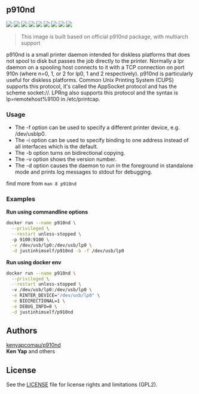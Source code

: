 ## p910nd

![](https://img.shields.io/badge/ARCH-x86-9cf) 
![](https://img.shields.io/badge/ARCH-x86_64-red) 
![](https://img.shields.io/badge/ARCH-ARM_64-ff69b4) 
![](https://img.shields.io/badge/ARCH-ARM_v7-yellow) 
![](https://img.shields.io/badge/ARCH-ARM_v6-green) 
![](https://img.shields.io/badge/ARCH-ARM_v5-yellowgreen)
![](https://img.shields.io/badge/ARCH-PowerPC_64_le-blueviolet) 
![](https://img.shields.io/badge/ARCH-IBM_Z-blue)
 ![](https://img.shields.io/badge/ARCH-mips64le-lightgrey)

> This image is built based on official p910nd package, with multiarch support

p910nd is a small printer daemon intended for diskless platforms that does not spool to disk but passes the job directly to the printer. Normally a lpr daemon on a spooling host connects to it with a TCP connection on port 910n (where n=0, 1, or 2 for lp0, 1 and 2 respectively). p910nd is particularly useful for diskless platforms. Common Unix Printing System (CUPS) supports this protocol, it's called the AppSocket protocol and has the scheme socket://. LPRng also supports this protocol and the syntax is lp=remotehost%9100 in /etc/printcap.

### Usage

- The -f option can be used to specify a different printer  device,  e.g.
/dev/usblp0.
- The  -i option can be used to specify binding to one address instead of
all interfaces which is the default.
- The -b option turns on bidirectional copying.
- The -v option shows the version number.
- The -d option causes the daemon to run in the foreground in  standalone
mode and prints log messages to stdout for debugging.

find more from `man 8 p910nd`

### Examples

**Run using commandline options**

```bash
docker run --name p910nd \
  --privileged \
  --restart unless-stopped \ 
  -p 9100:9100 \
  -v /dev/usb/lp0:/dev/usb/lp0 \
  -d justinhimself/p910nd -b -f /dev/usb/lp0
```

**Run using docker env**

```bash
docker run --name p910nd \
  --privileged \
  --restart unless-stopped \ 
  -v /dev/usb/lp0:/dev/usb/lp0 \
  -e RINTER_DEVICE="/dev/usb/lp0" \
  -e BIDIRECTIONAL=1 \
  -e DEBUG_INFO=0 \
  -d justinhimself/p910nd
```

## Authors

[kenyapcomau/p910nd](https://github.com/kenyapcomau/p910nd)  
**Ken Yap** and others

## License

See the [LICENSE](LICENSE.md) file for license rights and limitations (GPL2).



